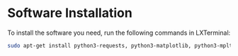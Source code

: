 # Software Installation

To install the software you need, run the following commands in LXTerminal:

```bash
sudo apt-get install python3-requests, python3-matplotlib, python3-mpltoolkits.basemap
```
